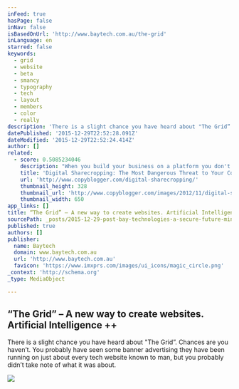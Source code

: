 ```yaml
---
inFeed: true
hasPage: false
inNav: false
isBasedOnUrl: 'http://www.baytech.com.au/the-grid'
inLanguage: en
starred: false
keywords:
  - grid
  - website
  - beta
  - smancy
  - typography
  - tech
  - layout
  - members
  - color
  - really
description: 'There is a slight chance you have heard about "The Grid”. Chances are you haven’t. You probably have seen some banner advertising they have been running on just about every tech website known to man, but you probably didn’t take note of what it was about.'
datePublished: '2015-12-29T22:52:28.091Z'
dateModified: '2015-12-29T22:52:24.414Z'
author: []
related:
  - score: 0.5085234046
    description: "When you build your business on a platform you don't control, you're taking on a lot of unnecessary risk and headache."
    title: 'Digital Sharecropping: The Most Dangerous Threat to Your Content Marketing Strategy - Copyblogger'
    url: 'http://www.copyblogger.com/digital-sharecropping/'
    thumbnail_height: 328
    thumbnail_url: 'http://www.copyblogger.com/images/2012/11/digital-sharecropping.jpg'
    thumbnail_width: 650
app_links: []
title: “The Grid” – A new way to create websites. Artificial Intelligence ++
sourcePath: _posts/2015-12-29-post-bay-technologies-a-secure-future-mincor-ciram.md
published: true
authors: []
publisher:
  name: Baytech
  domain: www.baytech.com.au
  url: 'http://www.baytech.com.au'
  favicon: 'https://www.imxprs.com/images/ui_icons/magic_circle.png'
_context: 'http://schema.org'
_type: MediaObject

---
```

<article style=""><h1>“The Grid” – A new way to create websites. Artificial Intelligence ++</h1><p>There is a slight chance you have heard about "The Grid”. Chances are you haven’t. You probably have seen some banner advertising they have been running on just about every tech website known to man, but you probably didn’t take note of what it was about.</p><img src="https://s3-us-west-2.amazonaws.com/the-grid-img/p/280d6ab863b0a3d0646af6ee59830233bab838d2.jpg" /></article>